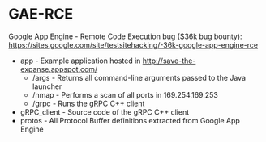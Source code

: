 # GAE-RCE
Google App Engine - Remote Code Execution bug ($36k bug bounty):
https://sites.google.com/site/testsitehacking/-36k-google-app-engine-rce

* app - Example application hosted in http://save-the-expanse.appspot.com/
  * /args - Returns all command-line arguments passed to the Java launcher
  * /nmap - Performs a scan of all ports in 169.254.169.253
  * /grpc - Runs the gRPC C++ client
* gRPC_client - Source code of the gRPC C++ client
* protos - All Protocol Buffer definitions extracted from Google App Engine

